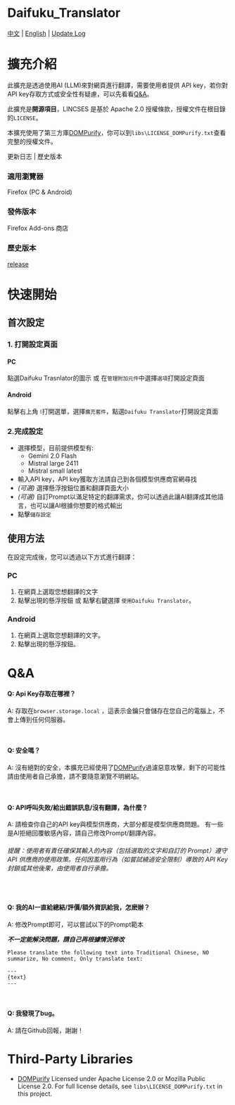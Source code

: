 # Daifuku_Translator
[中文](README.md) | [English](README_en.md) | [Update Log](https://janicec001.gitbook.io/daifuku-translator/WnMDtAwBbYbFwbLBliky/update_log)

# 擴充介紹
此擴充是透過使用AI (LLM)來對網頁進行翻譯，需要使用者提供 API key，若你對API key存取方式或安全性有疑慮，可以先看看[Q&A](https://github.com/JaniceC001/Daifuku_Translator?tab=readme-ov-file#qa)。

此擴充是**開源項目**，LINCSES 是基於 Apache 2.0 授權條款，授權文件在根目錄的`LICENSE`。

本擴充使用了第三方庫[DOMPurify](https://github.com/cure53/DOMPurify)，你可以到`libs\LICENSE_DOMPurify.txt`查看完整的授權文件。

更新日志 | 歷史版本

### 適用瀏覽器
Firefox (PC & Android)

### 發佈版本
Firefox Add-ons 商店

### 歷史版本
[release](https://github.com/JaniceC001/Daifuku_Translator/tree/main/release)

# 快速開始
## 首次設定

### 1. 打開設定頁面
#### PC
點選Daifuku Trasnlator的圖示 或 在`管理附加元件`中選擇`選項`打開設定頁面

#### Android
點擊右上角`⠸`打開選單，選擇`擴充套件`，點選`Daifuku Translator`打開設定頁面

### 2.完成設定

- 選擇模型，目前提供模型有: 
    - Gemini 2.0 Flash
    - Mistral large 2411
    - Mistral small latest
- 輸入API key，API key獲取方法請自己到各個模型供應商官網尋找
- *(可選)* 選擇懸浮按鈕位置和翻譯頁面大小
- *(可選)* 自訂Prompt以滿足特定的翻譯需求，你可以透過此讓AI翻譯成其他語言，也可以讓AI根據你想要的格式輸出
- 點擊`儲存設定`

## 使用方法

在設定完成後，您可以透過以下方式進行翻譯：
### PC
1. 在網頁上選取您想翻譯的文字
2. 點擊出現的懸浮按鈕 或 點擊右鍵選擇 `使用Daifuku Translator`。

### Android
1. 在網頁上選取您想翻譯的文字。
2. 點擊出現的懸浮按鈕。

# Q&A
#### Q: Api Key存取在哪裡？

A: 存取在`browser.storage.local` ，這表示金鑰只會儲存在您自己的電腦上，不會上傳到任何伺服器。

<br>

#### Q: 安全嗎？

A: 沒有絕對的安全，本擴充已經使用了[DOMPurify](https://github.com/cure53/DOMPurify)過濾惡意攻擊，剩下的可能性請由使用者自己承擔，請不要隨意瀏覽不明網站。

<br>

#### Q: API呼叫失敗/給出錯誤訊息/沒有翻譯，為什麼？

A: 請檢查你自己的API key與模型供應商，大部分都是模型供應商問題。
有一些是AI拒絕回覆敏感內容，請自己修改Prompt/翻譯內容。

###### 提醒：使用者有責任確保其輸入的內容（包括選取的文字和自訂的 Prompt）遵守 API 供應商的使用政策。任何因濫用行為（如嘗試繞過安全限制）導致的 API Key 封鎖或其他後果，由使用者自行承擔。

<br>

#### Q: 我的AI一直給總結/評價/額外資訊給我，怎麽辦？

A: 修改Prompt即可，可以嘗試以下的Prompt範本

***不一定能解決問題，請自己再根據情況修改***
```
Please translate the following text into Traditional Chinese, NO summarize, No comment, Only translate text:

---
{text}
---
```

<br>

#### Q: 我發現了bug。

A: 請在Github回報，謝謝！

# Third-Party Libraries
- [DOMPurify](https://github.com/cure53/DOMPurify)
    Licensed under Apache License 2.0 or Mozilla Public License 2.0.
    For full license details, see `libs\LICENSE_DOMPurify.txt` in this project.